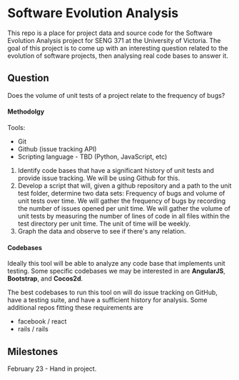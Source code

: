 # Software Evolution Analysis
This repo is a place for project data and source code for the Software Evolution Analysis project for SENG 371 at the University of Victoria. The goal of this project is to come up with an interesting question related to the evolution of software projects, then analysing real code bases to answer it.

## Question
Does the volume of unit tests of a project relate to the frequency of bugs?

#### Methodolgy
Tools:
* Git
* Github (issue tracking API)
* Scripting language - TBD (Python, JavaScript, etc)

1. Identify code bases that have a significant history of unit tests and provide issue tracking. We will be using Github for this.
2. Develop a script that will, given a github repository and a path to the unit test folder, determine two data sets: Frequency of bugs and volume of unit tests over time. We will gather the frequency of bugs by recording the number of issues opened per unit time. We will gather the volume of unit tests by measuring the number of lines of code in all files within the test directory per unit time. The unit of time will be weekly.
3. Graph the data and observe to see if there's any relation.

#### Codebases
Ideally this tool will be able to analyze any code base that implements unit testing. Some specific codebases we may be interested in are **AngularJS**, **Bootstrap**, and **Cocos2d**.

The best codebases to run this tool on will do issue tracking on GitHub, have a testing suite, and have a sufficient history for analysis. Some additional repos fitting these requirements are
* facebook / react
* rails / rails

## Milestones
February 23 - Hand in project.
